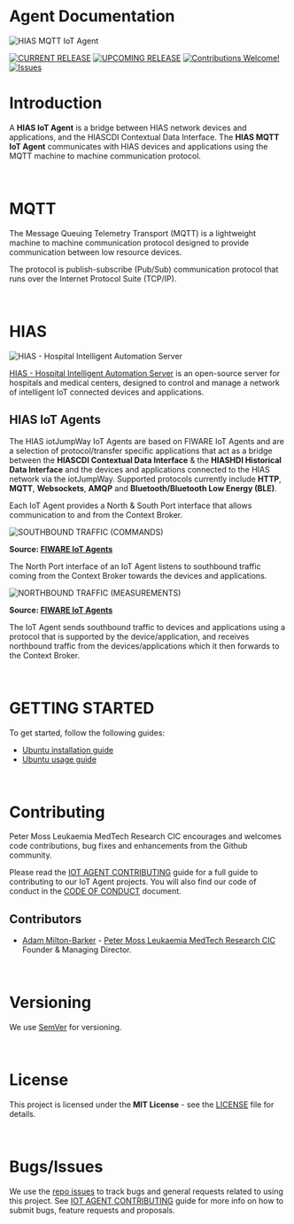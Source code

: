 # Agent Documentation

![HIAS MQTT IoT Agent](img/project-banner.jpg)

[![CURRENT RELEASE](https://img.shields.io/badge/CURRENT%20RELEASE-4.0.0-blue.svg)](https://github.com/leukaemiamedtech/hias-mqtt-iot-agent/tree/release-4.0.0) [![UPCOMING RELEASE](https://img.shields.io/badge/DEV%20BRANCH-develop-blue.svg)](https://github.com/leukaemiamedtech/hias-mqtt-iot-agent/tree/develop) [![Contributions Welcome!](https://img.shields.io/badge/Contributions-Welcome-lightgrey.svg)](CONTRIBUTING.md)  [![Issues](https://img.shields.io/badge/Issues-Welcome-lightgrey.svg)](issues)

# Introduction

A **HIAS IoT Agent** is a bridge between HIAS network devices and applications, and the HIASCDI Contextual Data Interface. The **HIAS MQTT IoT Agent** communicates with HIAS devices and applications using the MQTT machine to machine communication protocol.

&nbsp;

# MQTT

The Message Queuing Telemetry Transport (MQTT) is a lightweight machine to machine communication protocol designed to provide communication between low resource devices.

The protocol is publish-subscribe (Pub/Sub) communication protocol that runs over the Internet Protocol Suite (TCP/IP).

&nbsp;

# HIAS

![HIAS - Hospital Intelligent Automation Server](img/hias-network-v3.jpg)

[HIAS - Hospital Intelligent Automation Server](https://github.com/leukaemiamedtech/HIAS-Core) is an open-source server for hospitals and medical centers, designed to control and manage a network of intelligent IoT connected devices and applications.

## HIAS IoT Agents

The HIAS iotJumpWay IoT Agents are based on FIWARE IoT Agents and are a selection of protocol/transfer specific applications that act as a bridge between the **HIASCDI Contextual Data Interface** & the **HIASHDI Historical Data Interface** and the devices and applications connected to the HIAS network via the iotJumpWay. Supported protocols currently include **HTTP**, **MQTT**, **Websockets**, **AMQP** and **Bluetooth/Bluetooth Low Energy (BLE)**.

Each IoT Agent provides a North & South Port interface that allows communication to and from the Context Broker.

![SOUTHBOUND TRAFFIC (COMMANDS)](img/southbound.jpg)

__Source: [FIWARE IoT Agents](https://fiware-tutorials.readthedocs.io/en/latest/iot-agent/index.html)__

The North Port interface of an IoT Agent listens to southbound traffic coming from the Context Broker towards the devices and applications.

![NORTHBOUND TRAFFIC (MEASUREMENTS)](img/southbound.jpg)

__Source: [FIWARE IoT Agents](https://fiware-tutorials.readthedocs.io/en/latest/iot-agent/index.html)__

The IoT Agent sends southbound traffic to devices and applications using a protocol that is supported by the device/application, and receives northbound traffic from the devices/applications which it then forwards to the Context Broker.

&nbsp;

# GETTING STARTED

To get started, follow the following guides:

- [Ubuntu installation guide](installation/ubuntu.md)
- [Ubuntu usage guide](usage/ubuntu.md)

&nbsp;

# Contributing
Peter Moss Leukaemia MedTech Research CIC encourages and welcomes code contributions, bug fixes and enhancements from the Github community.

Please read the [IOT AGENT CONTRIBUTING](https://github.com/leukaemiamedtech/contributing-guides/blob/main/CONTRIBUTING-GUIDE-IOT-AGENTS.md "IOT AGENT CONTRIBUTING") guide for a full guide to contributing to our IoT Agent projects. You will also find our code of conduct in the [CODE OF CONDUCT](https://github.com/leukaemiamedtech/contributing-guides/blob/main/CODE-OF-CONDUCT.md) document.

## Contributors
- [Adam Milton-Barker](https://www.leukaemiamedtechresearch.org.uk/about/volunteers/adam-milton-barker "Adam Milton-Barker") - [Peter Moss Leukaemia MedTech Research CIC](https://www.leukaemiamedtechresearch.org.uk "Peter Moss Leukaemia MedTech Research CIC") Founder & Managing Director.

&nbsp;

# Versioning
We use [SemVer](https://semver.org/) for versioning.

&nbsp;

# License
This project is licensed under the **MIT License** - see the [LICENSE](LICENSE "LICENSE") file for details.

&nbsp;

# Bugs/Issues
We use the [repo issues](https://github.com/leukaemiamedtech/hias-mqtt-iot-agent/issues/new/choose "repo issues") to track bugs and general requests related to using this project. See [IOT AGENT CONTRIBUTING](https://github.com/leukaemiamedtech/contributing-guides/blob/main/CONTRIBUTING-GUIDE-IOT-AGENTS.md "IOT AGENT CONTRIBUTING") guide for more info on how to submit bugs, feature requests and proposals.